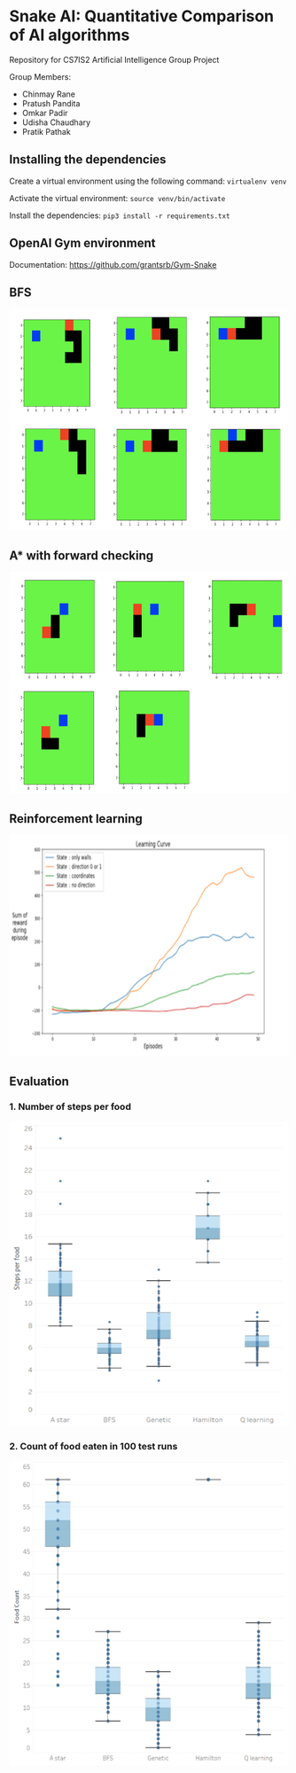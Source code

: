 # Snake AI: Quantitative Comparison of AI algorithms

Repository for CS7IS2 Artificial Intelligence Group Project

Group Members:
* Chinmay Rane
* Pratush Pandita
* Omkar Padir
* Udisha Chaudhary
* Pratik Pathak

## Installing the dependencies
Create a virtual environment using the following command: `virtualenv venv`

Activate the virtual environment: `source venv/bin/activate`

Install the dependencies: `pip3 install -r requirements.txt`

## OpenAI Gym environment

Documentation: https://github.com/grantsrb/Gym-Snake

## BFS
<img src="https://github.com/Chinmayrane16/AI-Project/blob/main/Images/BFS.png" width="700" height="400">


## A* with forward checking
<img src="https://github.com/Chinmayrane16/AI-Project/blob/main/Images/Astar.png" width="700" height="400">


## Reinforcement learning
<img src="https://github.com/Chinmayrane16/AI-Project/blob/main/Images/RewardvsEpisodes.png" width="700" height="400">

## Evaluation

### 1. Number of steps per food
<img src="https://github.com/Chinmayrane16/AI-Project/blob/main/Images/stepsPerFood.png" width="800" height="550">

### 2. Count of food eaten in 100 test runs
<img src="https://github.com/Chinmayrane16/AI-Project/blob/main/Images/foodCount.png" width="800" height="550">
